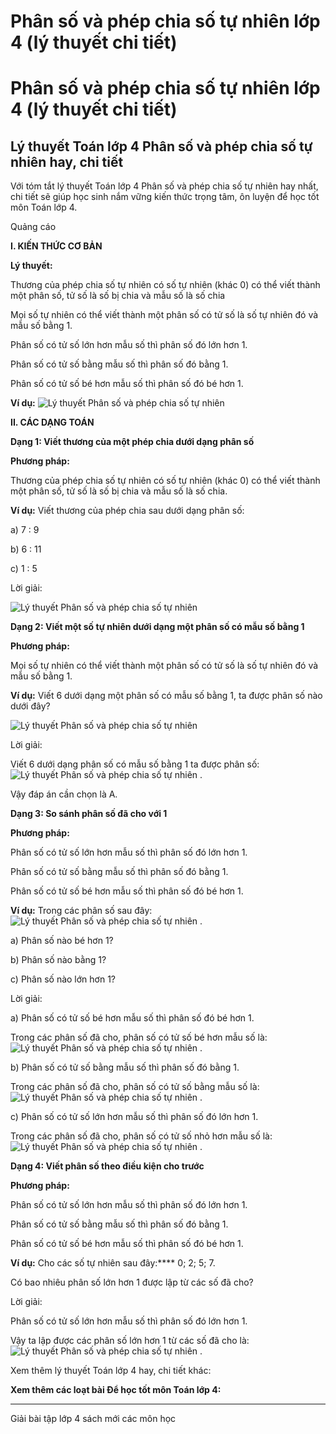 # Phân số và phép chia số tự nhiên lớp 4 (lý thuyết chi tiết)

# Phân số và phép chia số tự nhiên lớp 4 (lý thuyết chi tiết)

## Lý thuyết Toán lớp 4 Phân số và phép chia số tự nhiên hay, chi tiết

Với tóm tắt lý thuyết Toán lớp 4 Phân số và phép chia số tự nhiên hay nhất, chi tiết sẽ giúp học sinh nắm vững kiến thức trọng tâm, ôn luyện để học tốt môn Toán lớp 4.

Quảng cáo

**I. KIẾN THỨC CƠ BẢN**

**Lý thuyết:**

Thương của phép chia số tự nhiên có số tự nhiên (khác 0) có thể viết thành một phân số, tử số là số bị chia và mẫu số là số chia 

Mọi số tự nhiên có thể viết thành một phân số có tử số là số tự nhiên đó và mẫu số bằng 1.

Phân số có tử số lớn hơn mẫu số thì phân số đó lớn hơn 1.

Phân số có tử số bằng mẫu số thì phân số đó bằng 1.

Phân số có tử số bé hơn mẫu số thì phân số đó bé hơn 1.

**Ví dụ:** ![Lý thuyết Phân số và phép chia số tự nhiên](https://vietjack.com/giai-toan-lop-4/images/ly-thuyet-phan-so-va-phep-chia-so-tu-nhien-95151.png)

**II. CÁC DẠNG TOÁN**

**Dạng 1: Viết thương của một phép chia dưới dạng phân số**

**Phương pháp:**

Thương của phép chia số tự nhiên có số tự nhiên (khác 0) có thể viết thành một phân số, tử số là số bị chia và mẫu số là số chia.

**Ví dụ:** Viết thương của phép chia sau dưới dạng phân số:

a) 7 : 9 

b) 6 : 11

c) 1 : 5

Lời giải: 

![Lý thuyết Phân số và phép chia số tự nhiên](https://vietjack.com/giai-toan-lop-4/images/ly-thuyet-phan-so-va-phep-chia-so-tu-nhien-95158.png)

**Dạng 2: Viết một số tự nhiên dưới dạng một phân số có mẫu số bằng 1**

**Phương pháp:**

Mọi số tự nhiên có thể viết thành một phân số có tử số là số tự nhiên đó và mẫu số bằng 1.

**Ví dụ:** Viết 6 dưới dạng một phân số có mẫu số bằng 1, ta được phân số nào dưới đây?

![Lý thuyết Phân số và phép chia số tự nhiên](https://vietjack.com/giai-toan-lop-4/images/ly-thuyet-phan-so-va-phep-chia-so-tu-nhien-95163.png)

Lời giải:

Viết 6 dưới dạng phân số có mẫu số bằng 1 ta được phân số: ![Lý thuyết Phân số và phép chia số tự nhiên](https://vietjack.com/giai-toan-lop-4/images/ly-thuyet-phan-so-va-phep-chia-so-tu-nhien-95166.png) .

Vậy đáp án cần chọn là A. 

**Dạng 3: So sánh phân số đã cho với 1**

**Phương pháp:**

Phân số có tử số lớn hơn mẫu số thì phân số đó lớn hơn 1.

Phân số có tử số bằng mẫu số thì phân số đó bằng 1.

Phân số có tử số bé hơn mẫu số thì phân số đó bé hơn 1.

**Ví dụ:** Trong các phân số sau đây: ![Lý thuyết Phân số và phép chia số tự nhiên](https://vietjack.com/giai-toan-lop-4/images/ly-thuyet-phan-so-va-phep-chia-so-tu-nhien-95168.png) .

a) Phân số nào bé hơn 1?

b) Phân số nào bằng 1?

c) Phân số nào lớn hơn 1?

Lời giải:

a) Phân số có tử số bé hơn mẫu số thì phân số đó bé hơn 1.

Trong các phân số đã cho, phân số có tử số bé hơn mẫu số là: ![Lý thuyết Phân số và phép chia số tự nhiên](https://vietjack.com/giai-toan-lop-4/images/ly-thuyet-phan-so-va-phep-chia-so-tu-nhien-95171.png) .

b) Phân số có tử số bằng mẫu số thì phân số đó bằng 1.

Trong các phân số đã cho, phân số có tử số bằng mẫu số là: ![Lý thuyết Phân số và phép chia số tự nhiên](https://vietjack.com/giai-toan-lop-4/images/ly-thuyet-phan-so-va-phep-chia-so-tu-nhien-95173.png) .

c) Phân số có tử số lớn hơn mẫu số thì phân số đó lớn hơn 1.

Trong các phân số đã cho, phân số có tử số nhỏ hơn mẫu số là: ![Lý thuyết Phân số và phép chia số tự nhiên](https://vietjack.com/giai-toan-lop-4/images/ly-thuyet-phan-so-va-phep-chia-so-tu-nhien-95176.png) .

**Dạng 4: Viết phân số theo điều kiện cho trước**

**Phương pháp:**

Phân số có tử số lớn hơn mẫu số thì phân số đó lớn hơn 1.

Phân số có tử số bằng mẫu số thì phân số đó bằng 1.

Phân số có tử số bé hơn mẫu số thì phân số đó bé hơn 1.

**Ví dụ:** Cho các số tự nhiên sau đây:**** 0; 2; 5; 7.

Có bao nhiêu phân số lớn hơn 1 được lập từ các số đã cho?

Lời giải: 

Phân số có tử số lớn hơn mẫu số thì phân số đó lớn hơn 1.

Vậy ta lập được các phân số lớn hơn 1 từ các số đã cho là: ![Lý thuyết Phân số và phép chia số tự nhiên](https://vietjack.com/giai-toan-lop-4/images/ly-thuyet-phan-so-va-phep-chia-so-tu-nhien-95178.png) .

Xem thêm lý thuyết Toán lớp 4 hay, chi tiết khác:

**Xem thêm các loạt bài Để học tốt môn Toán lớp 4:**

* * *

Giải bài tập lớp 4 sách mới các môn học

